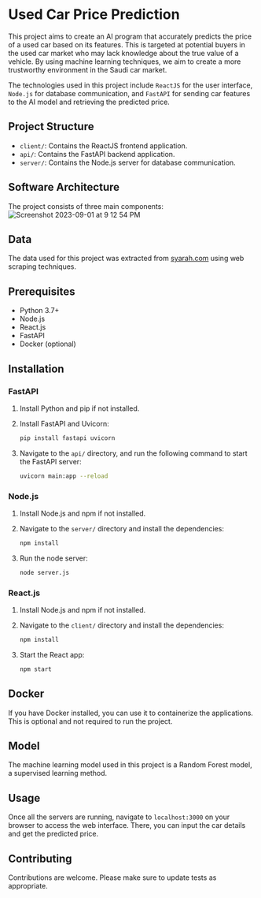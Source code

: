 # Used Car Price Prediction

This project aims to create an AI program that accurately predicts the price of a used car based on its features. This is targeted at potential buyers in the used car market who may lack knowledge about the true value of a vehicle. By using machine learning techniques, we aim to create a more trustworthy environment in the Saudi car market.

The technologies used in this project include `ReactJS` for the user interface, `Node.js` for database communication, and `FastAPI` for sending car features to the AI model and retrieving the predicted price.

## Project Structure

- `client/`: Contains the ReactJS frontend application.
- `api/`: Contains the FastAPI backend application.
- `server/`: Contains the Node.js server for database communication.

## Software Architecture
The project consists of three main components:
![Screenshot 2023-09-01 at 9 12 54 PM](https://github.com/Nawaf-Code/Used-Car-Price-Prediction/assets/98234284/7a8ce574-d17f-42f6-8f10-2f60235efc17)

## Data

The data used for this project was extracted from [syarah.com](https://syarah.com/) using web scraping techniques.

## Prerequisites

- Python 3.7+
- Node.js
- React.js
- FastAPI
- Docker (optional)

## Installation

### FastAPI

1. Install Python and pip if not installed.
2. Install FastAPI and Uvicorn:

    ```bash
    pip install fastapi uvicorn
    ```

3. Navigate to the `api/` directory, and run the following command to start the FastAPI server:

    ```bash
    uvicorn main:app --reload
    ```

### Node.js

1. Install Node.js and npm if not installed.
2. Navigate to the `server/` directory and install the dependencies:

    ```bash
    npm install
    ```

3. Run the node server:

    ```bash
    node server.js
    ```

### React.js

1. Install Node.js and npm if not installed.
2. Navigate to the `client/` directory and install the dependencies:

    ```bash
    npm install
    ```

3. Start the React app:

    ```bash
    npm start
    ```

## Docker

If you have Docker installed, you can use it to containerize the applications. This is optional and not required to run the project.

## Model

The machine learning model used in this project is a Random Forest model, a supervised learning method.

## Usage

Once all the servers are running, navigate to `localhost:3000` on your browser to access the web interface. There, you can input the car details and get the predicted price.

## Contributing

Contributions are welcome. Please make sure to update tests as appropriate.
